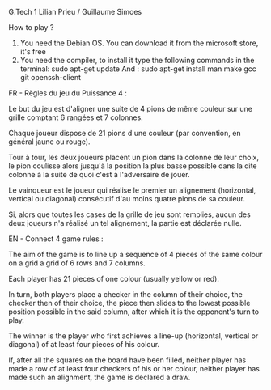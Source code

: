 G.Tech 1
Lilian Prieu / Guillaume Simoes

How to play ?

1) You need the Debian OS. You can download it from the microsoft store, it's free
2) You need the compiler, to install it type the following commands in the terminal: sudo apt-get update
And : sudo apt-get install man make gcc git openssh-client


FR - Règles du jeu du Puissance 4 :

Le but du jeu est d'aligner une suite de 4 pions de même couleur sur une grille comptant 6 rangées et 7 colonnes.

Chaque joueur dispose de 21 pions d'une couleur (par convention, en général jaune ou rouge).

Tour à tour, les deux joueurs placent un pion dans la colonne de leur choix, le pion coulisse alors jusqu'à la position la plus basse possible dans la dite colonne à la suite de quoi c'est à l'adversaire de jouer.

Le vainqueur est le joueur qui réalise le premier un alignement (horizontal, vertical ou diagonal) consécutif d'au moins quatre pions de sa couleur.

Si, alors que toutes les cases de la grille de jeu sont remplies, aucun des deux joueurs n'a réalisé un tel alignement, la partie est déclarée nulle.

EN - Connect 4 game rules :

The aim of the game is to line up a sequence of 4 pieces of the same colour on a grid a grid of 6 rows and 7 columns.

Each player has 21 pieces of one colour (usually yellow or red).

In turn, both players place a checker in the column of their choice, the checker then of their choice, the piece then slides to the lowest possible position possible in the said column, after which it is the opponent's turn to play.

The winner is the player who first achieves a line-up (horizontal, vertical or diagonal) of at least four pieces of his colour.

If, after all the squares on the board have been filled, neither player has made a row of at least four checkers of his or her colour, neither player has made such an alignment, the game is declared a draw.
